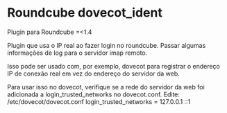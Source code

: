 # Roundcube dovecot_ident

Plugin para Roundcube =<1.4

Plugin que usa o IP real ao fazer login no roundcube. Passar algumas informações de log para o servidor imap remoto.

Isso pode ser usado com, por exemplo, dovecot para registrar o endereço IP de conexão real em vez do endereço do servidor da web.

Para usar isso no dovecot, verifique se a rede do servidor da web foi adicionada a login_trusted_networks no dovecot.conf. Edite: /etc/dovecot/dovecot.conf login_trusted_networks = 127.0.0.1 ::1
